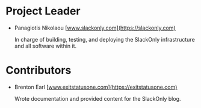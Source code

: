 # Project Leader

*  Panagiotis Nikolaou [www.slackonly.com](https://slackonly.com)

   In charge of building, testing, and deploying the SlackOnly
   infrastructure and all software within it.

# Contributors

*  Brenton Earl [www.exitstatusone.com](https://exitstatusone.com)

   Wrote documentation and provided content for the SlackOnly blog.
